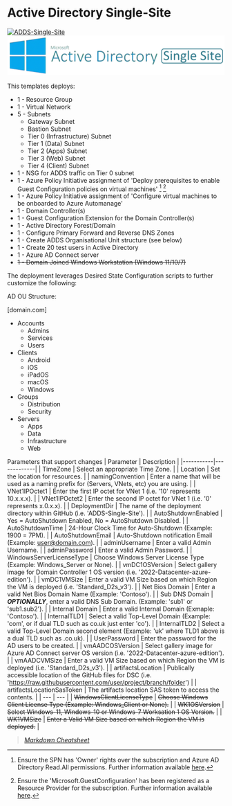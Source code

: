 
# Active Directory Single-Site

[![ADDS-Single-Site](https://github.com/jonsmith79/AzureDevLab/actions/workflows/ADDS-Single-Site.yml/badge.svg)](https://github.com/jonsmith79/AzureDevLab/actions/workflows/ADDS-Single-Site.yml)
![Active Directory Single Site](../xx_Images/ActiveDirectorySingleSite.png "ADDS Single Site")

This templates deploys:

- 1 - Resource Group
- 1 - Virtual Network
- 5 - Subnets
  - Gateway Subnet
  - Bastion Subnet
  - Tier 0 (Infrastructure) Subnet
  - Tier 1 (Data) Subnet
  - Tier 2 (Apps) Subnet
  - Tier 3 (Web) Subnet
  - Tier 4 (Client) Subnet
- 1 - NSG for ADDS traffic on Tier 0 subnet
- 1 - Azure Policy Initiative assignment of 'Deploy prerequisites to enable Guest Configuration policies on virtual machines' [^1] [^2]
- 1 - Azure Policy Initiative assignment of 'Configure virtual machines to be onboarded to Azure Automanage'
- 1 - Domain Controller(s)
- 1 - Guest Configuration Extension for the Domain Controller(s)
- 1 - Active Directory Forest/Domain
- 1 - Configure Primary Forward and Reverse DNS Zones
- 1 - Create ADDS Organisational Unit structure (see below)
- 1 - Create 20 test users in Active Directory
- 1 - Azure AD Connect server
- ~~1 - Domain Joined Windows Workstation (Windows 11/10/7)~~

The deployment leverages Desired State Configuration scripts to further customize the following:

AD OU Structure:

[domain.com]

- Accounts
  - Admins
  - Services
  - Users
- Clients
  - Android
  - iOS
  - iPadOS
  - macOS
  - Windows
- Groups
  - Distribution
  - Security
- Servers
  - Apps
  - Data
  - Infrastructure
  - Web

Parameters that support changes
| Parameter | Description |
|-----------|-------------|
| TimeZone | Select an appropriate Time Zone. |
| Location | Set the location for resources. |
| namingConvention | Enter a name that will be used as a naming prefix for (Servers, VNets, etc) you are using. |
| VNet1IPOctet1 | Enter the first IP octet for VNet 1 (i.e. '10' represents 10.x.x.x). |
| VNet1IPOctet2 | Enter the second IP octet for VNet 1 (i.e. '0' represents x.0.x.x). |
| DeploymentDir | The name of the deployment directory within GitHub (i.e. 'ADDS-Single-Site'). |
| AutoShutdownEnabled | Yes = AutoShutdown Enabled, No = AutoShutdown Disabled. |
| AutoShutdownTime | 24-Hour Clock Time for Auto-Shutdown (Example: 1900 = 7PM). |
| AutoShutdownEmail | Auto-Shutdown notification Email (Example:  user@domain.com). |
| adminUsername |  Enter a valid Admin Username. |
| adminPassword | Enter a valid Admin Password. |
| WindowsServerLicenseType | Choose Windows Server License Type (Example:  Windows_Server or None). |
| vmDC1OSVersion | Select gallery image for Domain Controller 1 OS version (i.e. '2022-Datacenter-azure-edition'). |
| vmDC1VMSize | Enter a valid VM Size based on which Region the VM is deployed (i.e. 'Standard_D2s_v3'). |
| Net Bios Domain | Enter a valid Net Bios Domain Name (Example:  'Contoso'). |
| Sub DNS Domain | ***OPTIONALLY***, enter a valid DNS Sub Domain. (Example:  'sub1' or 'sub1.sub2'). |
| Internal Domain | Enter a valid Internal Domain (Exmaple:  'Contoso'). |
| InternalTLD1 | Select a valid Top-Level Domain (Example: 'com', or if dual TLD such as co.uk just enter 'co'). |
| InternalTLD2 | Select a valid Top-Level Domain second element (Example: 'uk' where TLD1 above is a dual TLD such as .co.uk). |
| UserPassword | Enter the password for the AD users to be created. |
| vmAADCOSVersion | Select gallery image for Azure AD Connect server OS version (i.e. '2022-Datacenter-azure-edition'). |
| vmAADCVMSize | Enter a valid VM Size based on which Region the VM is deployed (i.e. 'Standard_D2s_v3'). |
| artifactsLocation | Publically accessible location of the GitHub files for DSC (i.e. 'https://raw.githubusercontent.com/user/project/branch/folder') |
| artifactsLocationSasToken | The artifacts location SAS token to access the contents. |
| --- | --- |
| ~~WindowsClientLicenseType~~ | ~~Choose Windows Client License Type (Example:  Windows_Client or None).~~ |
| ~~WK1OSVersion~~ | ~~Select Windows-11, Windows-10 or Windows-7 Worksation 1 OS Version.~~ |
| ~~WK1VMSize~~ | ~~Enter a Valid VM Size based on which Region the VM is deployed.~~ |

[^1]: Ensure the SPN has 'Owner' rights over the subscription and Azure AD Directory Read.All permissions. Further information available [here](https://techcommunity.microsoft.com/t5/azure-paas-blog/azure-policy-perform-policy-operations-through-azure-devops/ba-p/2045515#:~:text=By%20default%2C%20the%20SPN%20created%20by%20Azure%20DevOps,the%20Owner%20role%20assigned%20at%20the%20subscription%20level.).
[^2]: Ensure the 'Microsoft.GuestConfiguration' has been registered as a Resource Provider for the subscription. Further information available [here](https://learn.microsoft.com/en-us/azure/governance/machine-configuration/overview#resource-provider).
>*[Markdown Cheatsheet](https://www.markdown-cheatsheet.com/)*
